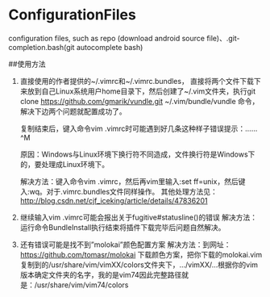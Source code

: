 ConfigurationFiles
==================

configuration files, such as repo (download android source file)、.git-completion.bash(git autocomplete bash)

##使用方法
1. 直接使用的作者提供的~/.vimrc和~/.vimrc.bundles， 直接将两个文件下载下来放到自己Linux系统用户home目录下，然后创建了~/.vim文件夹，执行git clone https://github.com/gmarik/vundle.git ~/.vim/bundle/vundle 命令，解决下边两个问题就配置成功了。

	复制结束后，键入命令vim .vimrc时可能遇到好几条这种样子错误提示：……^M

	原因：Windows与Linux环境下换行符不同造成，文件换行符是Windows下的，要处理成Linux环境下。

	解决方法：键入命令vim .vimrc，然后再vim里输入:set ff=unix，然后键入:wq。对于.vimrc.bundles文件同样操作。 
	其他处理方法见：http://blog.csdn.net/cjf_iceking/article/details/47836201

2. 继续输入vim .vimrc可能会报出关于fugitive#statusline()的错误 
解决方法：运行命令BundleInstall执行结束将插件下载完毕后问题自然解决。
3. 还有错误可能是找不到”molokai”颜色配置方案
解决方法：到网址：https://github.com/tomasr/molokai 下载颜色方案，把你下载的molokai.vim复制到的/usr/share/vim/vimXX/colors文件夹下，…/vimXX/…根据你的vim版本确定文件夹的名字，我的是vim74因此完整路径就是：/usr/share/vim/vim74/colors
